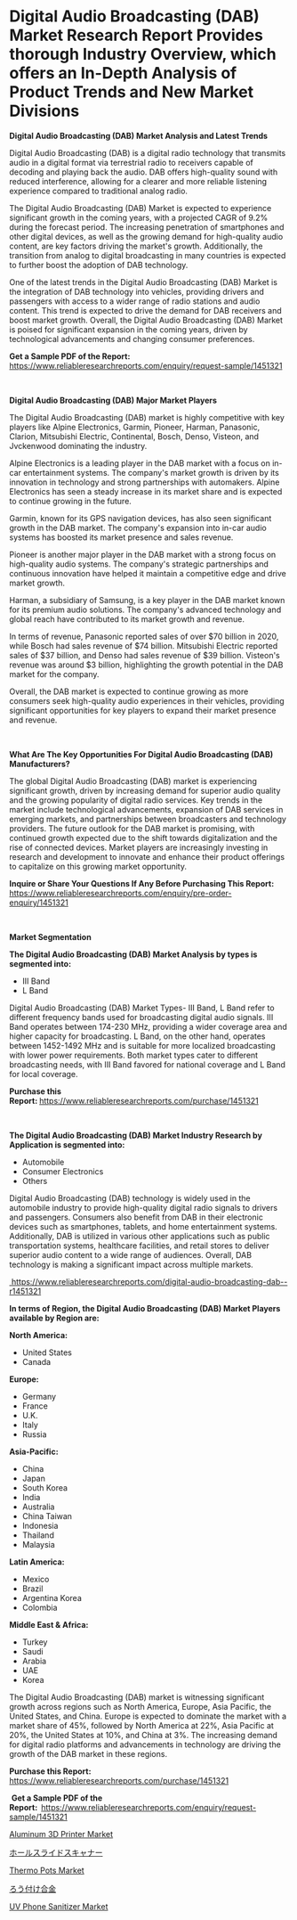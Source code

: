 <p><h1>Digital Audio Broadcasting (DAB) Market Research Report Provides thorough Industry Overview, which offers an In-Depth Analysis of Product Trends and New Market Divisions</h1></p><p><strong>Digital Audio Broadcasting (DAB) Market Analysis and Latest Trends</strong></p>
<p><p>Digital Audio Broadcasting (DAB) is a digital radio technology that transmits audio in a digital format via terrestrial radio to receivers capable of decoding and playing back the audio. DAB offers high-quality sound with reduced interference, allowing for a clearer and more reliable listening experience compared to traditional analog radio.</p><p>The Digital Audio Broadcasting (DAB) Market is expected to experience significant growth in the coming years, with a projected CAGR of 9.2% during the forecast period. The increasing penetration of smartphones and other digital devices, as well as the growing demand for high-quality audio content, are key factors driving the market's growth. Additionally, the transition from analog to digital broadcasting in many countries is expected to further boost the adoption of DAB technology.</p><p>One of the latest trends in the Digital Audio Broadcasting (DAB) Market is the integration of DAB technology into vehicles, providing drivers and passengers with access to a wider range of radio stations and audio content. This trend is expected to drive the demand for DAB receivers and boost market growth. Overall, the Digital Audio Broadcasting (DAB) Market is poised for significant expansion in the coming years, driven by technological advancements and changing consumer preferences.</p></p>
<p><strong>Get a Sample PDF of the Report:&nbsp;</strong> <a href="https://www.reliableresearchreports.com/enquiry/request-sample/1451321">https://www.reliableresearchreports.com/enquiry/request-sample/1451321</a></p>
<p>&nbsp;</p>
<p><strong>Digital Audio Broadcasting (DAB) Major Market Players</strong></p>
<p><p>The Digital Audio Broadcasting (DAB) market is highly competitive with key players like Alpine Electronics, Garmin, Pioneer, Harman, Panasonic, Clarion, Mitsubishi Electric, Continental, Bosch, Denso, Visteon, and Jvckenwood dominating the industry.</p><p>Alpine Electronics is a leading player in the DAB market with a focus on in-car entertainment systems. The company's market growth is driven by its innovation in technology and strong partnerships with automakers. Alpine Electronics has seen a steady increase in its market share and is expected to continue growing in the future.</p><p>Garmin, known for its GPS navigation devices, has also seen significant growth in the DAB market. The company's expansion into in-car audio systems has boosted its market presence and sales revenue.</p><p>Pioneer is another major player in the DAB market with a strong focus on high-quality audio systems. The company's strategic partnerships and continuous innovation have helped it maintain a competitive edge and drive market growth.</p><p>Harman, a subsidiary of Samsung, is a key player in the DAB market known for its premium audio solutions. The company's advanced technology and global reach have contributed to its market growth and revenue.</p><p>In terms of revenue, Panasonic reported sales of over $70 billion in 2020, while Bosch had sales revenue of $74 billion. Mitsubishi Electric reported sales of $37 billion, and Denso had sales revenue of $39 billion. Visteon's revenue was around $3 billion, highlighting the growth potential in the DAB market for the company.</p><p>Overall, the DAB market is expected to continue growing as more consumers seek high-quality audio experiences in their vehicles, providing significant opportunities for key players to expand their market presence and revenue.</p></p>
<p>&nbsp;</p>
<p><strong>What Are The Key Opportunities For Digital Audio Broadcasting (DAB) Manufacturers?</strong></p>
<p><p>The global Digital Audio Broadcasting (DAB) market is experiencing significant growth, driven by increasing demand for superior audio quality and the growing popularity of digital radio services. Key trends in the market include technological advancements, expansion of DAB services in emerging markets, and partnerships between broadcasters and technology providers. The future outlook for the DAB market is promising, with continued growth expected due to the shift towards digitalization and the rise of connected devices. Market players are increasingly investing in research and development to innovate and enhance their product offerings to capitalize on this growing market opportunity.</p></p>
<p><strong>Inquire or Share Your Questions If Any Before Purchasing This Report:</strong> <a href="https://www.reliableresearchreports.com/enquiry/pre-order-enquiry/1451321">https://www.reliableresearchreports.com/enquiry/pre-order-enquiry/1451321</a></p>
<p>&nbsp;</p>
<p><strong>Market Segmentation</strong></p>
<p><strong>The Digital Audio Broadcasting (DAB) Market Analysis by types is segmented into:</strong></p>
<p><ul><li>III Band</li><li>L Band</li></ul></p>
<p><p>Digital Audio Broadcasting (DAB) Market Types- III Band, L Band refer to different frequency bands used for broadcasting digital audio signals. III Band operates between 174-230 MHz, providing a wider coverage area and higher capacity for broadcasting. L Band, on the other hand, operates between 1452-1492 MHz and is suitable for more localized broadcasting with lower power requirements. Both market types cater to different broadcasting needs, with III Band favored for national coverage and L Band for local coverage.</p></p>
<p><strong>Purchase this Report:&nbsp;</strong><a href="https://www.reliableresearchreports.com/purchase/1451321">https://www.reliableresearchreports.com/purchase/1451321</a></p>
<p>&nbsp;</p>
<p><strong>The Digital Audio Broadcasting (DAB) Market Industry Research by Application is segmented into:</strong></p>
<p><ul><li>Automobile</li><li>Consumer Electronics</li><li>Others</li></ul></p>
<p><p>Digital Audio Broadcasting (DAB) technology is widely used in the automobile industry to provide high-quality digital radio signals to drivers and passengers. Consumers also benefit from DAB in their electronic devices such as smartphones, tablets, and home entertainment systems. Additionally, DAB is utilized in various other applications such as public transportation systems, healthcare facilities, and retail stores to deliver superior audio content to a wide range of audiences. Overall, DAB technology is making a significant impact across multiple markets.</p></p>
<p><a href="https://www.reliableresearchreports.com/digital-audio-broadcasting-dab--r1451321">&nbsp;https://www.reliableresearchreports.com/digital-audio-broadcasting-dab--r1451321</a></p>
<p><strong>In terms of Region, the Digital Audio Broadcasting (DAB) Market Players available by Region are:</strong></p>
<p>
    <p> <strong> North America: </strong>
        <ul>
            <li>United States</li>
            <li>Canada</li>
        </ul>
        </p> 
    <p> <strong> Europe: </strong>
        <ul>
            <li>Germany</li>
            <li>France</li>
            <li>U.K.</li>
            <li>Italy</li>
            <li>Russia</li>
        </ul>
        </p> 
    <p> <strong> Asia-Pacific: </strong>
        <ul>
            <li>China</li>
            <li>Japan</li>
            <li>South Korea</li>
            <li>India</li>
            <li>Australia</li>
            <li>China Taiwan</li>
            <li>Indonesia</li>
            <li>Thailand</li>
            <li>Malaysia</li>
        </ul>
        </p> 
    <p> <strong> Latin America: </strong>
        <ul>
            <li>Mexico</li>
            <li>Brazil</li>
            <li>Argentina Korea</li>
            <li>Colombia</li>
        </ul>
        </p> 
    <p> <strong> Middle East & Africa: </strong>
        <ul>
            <li>Turkey</li>
            <li>Saudi</li>
            <li>Arabia</li>
            <li>UAE</li>
            <li>Korea</li>
        </ul>
    </p>
    </p>
<p><p>The Digital Audio Broadcasting (DAB) market is witnessing significant growth across regions such as North America, Europe, Asia Pacific, the United States, and China. Europe is expected to dominate the market with a market share of 45%, followed by North America at 22%, Asia Pacific at 20%, the United States at 10%, and China at 3%. The increasing demand for digital radio platforms and advancements in technology are driving the growth of the DAB market in these regions.</p></p>
<p><strong>Purchase this Report: </strong><a href="https://www.reliableresearchreports.com/purchase/1451321">https://www.reliableresearchreports.com/purchase/1451321</a></p>
<p>&nbsp;<strong>Get a Sample PDF of the Report:&nbsp;&nbsp;</strong><a href="https://www.reliableresearchreports.com/enquiry/request-sample/1451321">https://www.reliableresearchreports.com/enquiry/request-sample/1451321</a></p>
<p><strong></strong></p>
<p><p><a href="https://www.linkedin.com/pulse/aluminum-3d-printer-market-research-report-its-history-dxlce?trackingId=i8otAkvEOw6lFsslMrDkSg%3D%3D">Aluminum 3D Printer Market</a></p><p><a href="https://medium.com/@lawrencewatkins654/%E3%83%9B%E3%83%BC%E3%83%AB%E3%82%B9%E3%83%A9%E3%82%A4%E3%83%89%E3%82%B9%E3%82%AD%E3%83%A3%E3%83%8A%E3%83%BC%E5%B8%82%E5%A0%B4%E3%81%AE%E5%B1%95%E6%9C%9B-%E6%A5%AD%E7%95%8C%E3%81%AE%E6%A6%82%E8%A6%81%E3%81%A8%E4%BA%88%E6%B8%AC-2024%E5%B9%B4%E3%81%8B%E3%82%892031%E5%B9%B4%E3%81%BE%E3%81%A7-5875b054c3a9">ホールスライドスキャナー</a></p><p><a href="https://issuu.com/reportprime-2/docs/thermo-pots-market-size-2030.pptx">Thermo Pots Market</a></p><p><a href="https://medium.com/@alfaro.etbn_52903/%E3%83%96%E3%83%AC%E3%83%BC%E3%82%B6%E3%83%BC%E5%90%88%E9%87%91%E5%B8%82%E5%A0%B4%E5%B1%95%E6%9C%9B-%E7%94%A3%E6%A5%AD%E6%A6%82%E8%A6%81%E3%81%A8%E4%BA%88%E6%B8%AC-2024%E5%B9%B4%E3%81%8B%E3%82%892031%E5%B9%B4-97f81bcce658">ろう付け合金</a></p><p><a href="https://www.linkedin.com/pulse/uv-phone-sanitizer-market-insights-cagr-trends-growth-strategies-fz9wc?trackingId=tM%2Bl8rYGRHr4lTZ14suKlA%3D%3D">UV Phone Sanitizer Market</a></p></p>